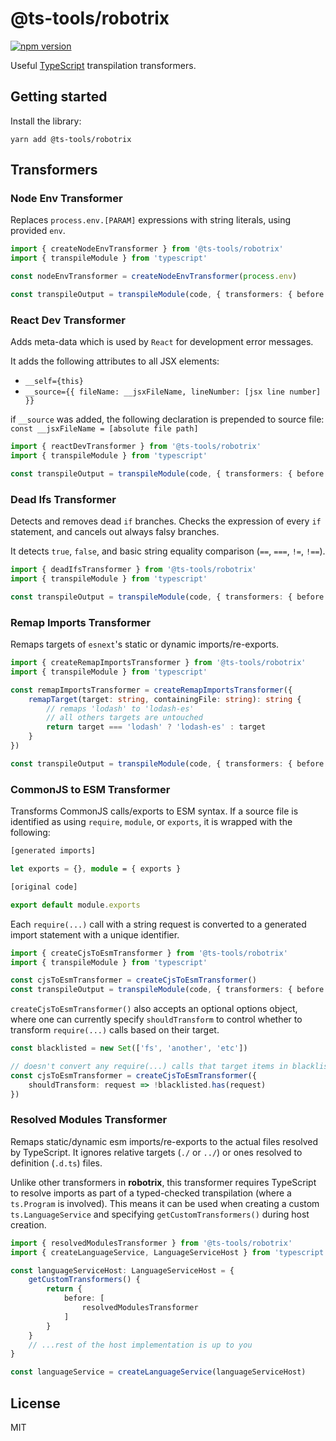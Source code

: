 # @ts-tools/robotrix
[![npm version](https://img.shields.io/npm/v/@ts-tools/robotrix.svg)](https://www.npmjs.com/package/@ts-tools/robotrix)

Useful [TypeScript](https://www.typescriptlang.org/) transpilation transformers.

## Getting started

Install the library:
```
yarn add @ts-tools/robotrix
```

## Transformers

### Node Env Transformer

Replaces `process.env.[PARAM]` expressions with string literals, using provided `env`.

```ts
import { createNodeEnvTransformer } from '@ts-tools/robotrix'
import { transpileModule } from 'typescript'

const nodeEnvTransformer = createNodeEnvTransformer(process.env)

const transpileOutput = transpileModule(code, { transformers: { before: [nodeEnvTransformer] } })
```

### React Dev Transformer

Adds meta-data which is used by `React` for development error messages.

It adds the following attributes to all JSX elements:
- `__self={this}`
- `__source={{ fileName: __jsxFileName, lineNumber: [jsx line number] }}`

if `__source` was added, the following declaration is prepended to source file: `const __jsxFileName = [absolute file path]`

```ts
import { reactDevTransformer } from '@ts-tools/robotrix'
import { transpileModule } from 'typescript'

const transpileOutput = transpileModule(code, { transformers: { before: [reactDevTransformer] } })
```

### Dead Ifs Transformer

Detects and removes dead `if` branches. Checks the expression of every `if` statement, and cancels out always falsy branches.

It detects `true`, `false`, and basic string equality comparison (`==`, `===`, `!=`, `!==`).

```ts
import { deadIfsTransformer } from '@ts-tools/robotrix'
import { transpileModule } from 'typescript'

const transpileOutput = transpileModule(code, { transformers: { before: [deadIfsTransformer] } })
```

### Remap Imports Transformer

Remaps targets of `esnext`'s static or dynamic imports/re-exports.

```ts
import { createRemapImportsTransformer } from '@ts-tools/robotrix'
import { transpileModule } from 'typescript'

const remapImportsTransformer = createRemapImportsTransformer({
    remapTarget(target: string, containingFile: string): string {
        // remaps 'lodash' to 'lodash-es'
        // all others targets are untouched
        return target === 'lodash' ? 'lodash-es' : target
    }
})

const transpileOutput = transpileModule(code, { transformers: { before: [remapImportsTransformer] } })
```

### CommonJS to ESM Transformer

Transforms CommonJS calls/exports to ESM syntax.
If a source file is identified as using `require`, `module`, or `exports`, it is wrapped with the following:

```ts
[generated imports]

let exports = {}, module = { exports }

[original code]

export default module.exports
```

Each `require(...)` call with a string request is converted to a generated import statement with a unique identifier.

```ts
import { createCjsToEsmTransformer } from '@ts-tools/robotrix'
import { transpileModule } from 'typescript'

const cjsToEsmTransformer = createCjsToEsmTransformer()
const transpileOutput = transpileModule(code, { transformers: { before: [cjsToEsmTransformer] } })
```

`createCjsToEsmTransformer()` also accepts an optional options object, where one can currently specify
`shouldTransform` to control whether to transform `require(...)` calls based on their target.

```ts
const blacklisted = new Set(['fs', 'another', 'etc'])

// doesn't convert any require(...) calls that target items in blacklisted
const cjsToEsmTransformer = createCjsToEsmTransformer({
    shouldTransform: request => !blacklisted.has(request)
})
```

### Resolved Modules Transformer

Remaps static/dynamic esm imports/re-exports to the actual files resolved by TypeScript.
It ignores relative targets (`./` or `../`) or ones resolved to definition (`.d.ts`) files.

Unlike other transformers in **robotrix**, this transformer requires TypeScript to resolve imports
as part of a typed-checked transpilation (where a `ts.Program` is involved). This means
it can be used when creating a custom `ts.LanguageService` and specifying `getCustomTransformers()`
during host creation.

```ts
import { resolvedModulesTransformer } from '@ts-tools/robotrix'
import { createLanguageService, LanguageServiceHost } from 'typescript'

const languageServiceHost: LanguageServiceHost = {
    getCustomTransformers() {
        return {
            before: [
                resolvedModulesTransformer
            ]
        }
    }
    // ...rest of the host implementation is up to you
}

const languageService = createLanguageService(languageServiceHost)
```



## License

MIT
